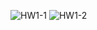 ![HW1-1](https://github.com/Jiajia-mathstat/Tes/blob/main/IMAGE/Homework-1.jpg)
![HW1-2](https://github.com/Jiajia-mathstat/Tes/blob/main/IMAGE/Homework-2.jpg)

